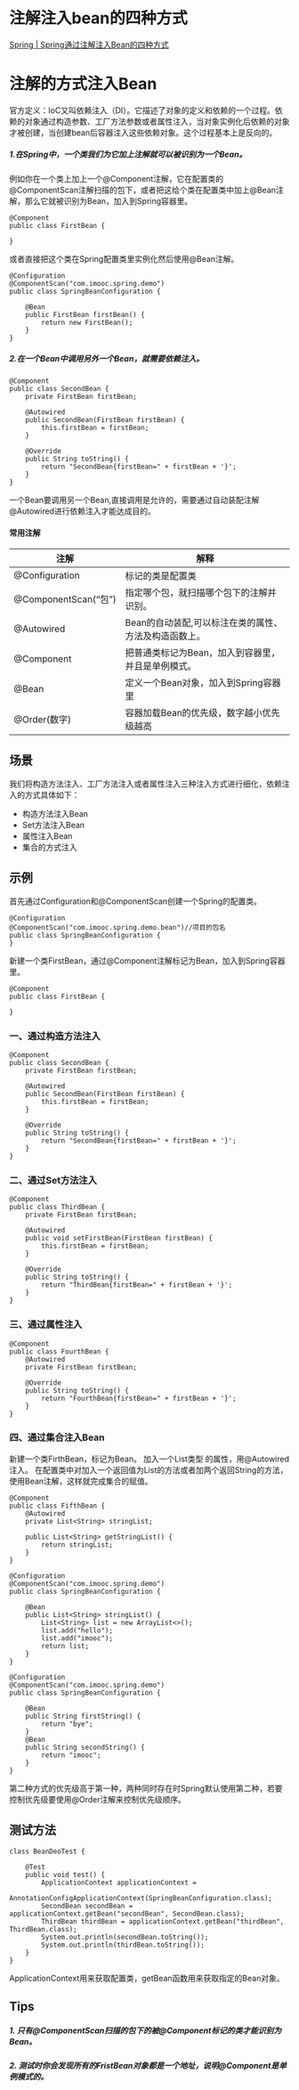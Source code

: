 # 注解注入bean的四种方式

[Spring | Spring通过注解注入Bean的四种方式](https://blog.csdn.net/cafeshadow/article/details/104510837?ops_request_misc=%257B%2522request%255Fid%2522%253A%2522163784951416780265420961%2522%252C%2522scm%2522%253A%252220140713.130102334..%2522%257D&request_id=163784951416780265420961&biz_id=0&utm_medium=distribute.pc_search_result.none-task-blog-2~all~sobaiduend~default-1-104510837.first_rank_v2_pc_rank_v29&utm_term=spring%E6%B3%A8%E8%A7%A3%E6%B3%A8%E5%85%A5bean&spm=1018.2226.3001.4187)

# 注解的方式注入Bean

官方定义：IoC又叫依赖注入（DI）。它描述了对象的定义和依赖的一个过程。依赖的对象通过构造参数、工厂方法参数或者属性注入，当对象实例化后依赖的对象才被创建，当创建bean后容器注入这些依赖对象。这个过程基本上是反向的。

##### 1.在Spring中，一个类我们为它加上注解就可以被识别为一个Bean。

例如你在一个类上加上一个@Component注解，它在配置类的@ComponentScan注解扫描的包下，或者把这给个类在配置类中加上@Bean注解，那么它就被识别为Bean，加入到Spring容器里。

```
@Component
public class FirstBean {

}
```

或者直接把这个类在Spring配置类里实例化然后使用@Bean注解。

```
@Configuration
@ComponentScan("com.imooc.spring.demo")
public class SpringBeanConfiguration {

    @Bean
    public FirstBean firstBean() {
        return new FirstBean();
    }
}
```

##### 2.在一个Bean中调用另外一个Bean，就需要依赖注入。

```
@Component
public class SecondBean {
    private FirstBean firstBean;

    @Autowired
    public SecondBean(FirstBean firstBean) {
        this.firstBean = firstBean;
    }
    
    @Override
    public String toString() {
        return "SecondBean{firstBean=" + firstBean + '}';
    }
}
```

一个Bean要调用另一个Bean,直接调用是允许的，需要通过自动装配注解@Autowired进行依赖注入才能达成目的。

#### 常用注解

| 注解                 | 解释                                                  |
| -------------------- | ----------------------------------------------------- |
| @Configuration       | 标记的类是配置类                                      |
| @ComponentScan(“包”) | 指定哪个包，就扫描哪个包下的注解并识别。              |
| @Autowired           | Bean的自动装配,可以标注在类的属性、方法及构造函数上。 |
| @Component           | 把普通类标记为Bean，加入到容器里，并且是单例模式。    |
| @Bean                | 定义一个Bean对象，加入到Spring容器里                  |
| @Order(数字)         | 容器加载Bean的优先级，数字越小优先级越高              |

## 场景

我们将构造方法注入、工厂方法注入或者属性注入三种注入方式进行细化，依赖注入的方式具体如下：

- 构造方法注入Bean
- Set方法注入Bean
- 属性注入Bean
- 集合的方式注入

## 示例

首先通过Configuration和@ComponentScan创建一个Spring的配置类。

```
@Configuration
@ComponentScan("com.imooc.spring.demo.bean")//项目的包名
public class SpringBeanConfiguration {
}
```

新建一个类FirstBean，通过@Component注解标记为Bean，加入到Spring容器里。

```
@Component
public class FirstBean {

}
```

### 一、通过构造方法注入

```
@Component
public class SecondBean {
    private FirstBean firstBean;

    @Autowired
    public SecondBean(FirstBean firstBean) {
        this.firstBean = firstBean;
    }
    
    @Override
    public String toString() {
        return "SecondBean{firstBean=" + firstBean + '}';
    }
}
```

### 二、通过Set方法注入

```
@Component
public class ThirdBean {
    private FirstBean firstBean;

    @Autowired
    public void setFirstBean(FirstBean firstBean) {
        this.firstBean = firstBean;
    }

    @Override
    public String toString() {
        return "ThirdBean{firstBean=" + firstBean + '}';
    }
}
```

### 三、通过属性注入

```
@Component
public class FourthBean {
    @Autowired
    private FirstBean firstBean;

    @Override
    public String toString() {
        return "FourthBean{firstBean=" + firstBean + '}';
    }
}
```

### 四、通过集合注入Bean

新建一个类FirthBean，标记为Bean。 加入一个List类型 的属性，用@Autowired注入。
在配置类中对加入一个返回值为List的方法或者加两个返回String的方法，使用Bean注解，这样就完成集合的赋值。

```
@Component
public class FifthBean {
    @Autowired
    private List<String> stringList;

    public List<String> getStringList() {
        return stringList;
    }
}
```

```
@Configuration
@ComponentScan("com.imooc.spring.demo")
public class SpringBeanConfiguration {

    @Bean
    public List<String> stringList() {
        List<String> list = new ArrayList<>();
        list.add("hello");
        list.add("imooc");
        return list;
    }
}
```

```
@Configuration
@ComponentScan("com.imooc.spring.demo")
public class SpringBeanConfiguration {

    @Bean
    public String firstString() {
        return "bye";
    }
    @Bean
    public String secondString() {
        return "imooc";
    }
}
```

第二种方式的优先级高于第一种，两种同时存在时Spring默认使用第二种，若要控制优先级要使用@Order注解来控制优先级顺序。

## 测试方法

```
class BeanDeoTest {

    @Test
    public void test() {
        ApplicationContext applicationContext =
        AnnotationConfigApplicationContext(SpringBeanConfiguration.class);
        SecondBean secondBean = applicationContext.getBean("secondBean", SecondBean.class);
        ThirdBean thirdBean = applicationContext.getBean("thirdBean", ThirdBean.class);
        System.out.println(secondBean.toString());
        System.out.println(thirdBean.toString());
    }
}
```

ApplicationContext用来获取配置类，getBean函数用来获取指定的Bean对象。

## Tips

##### 1. 只有@ComponentScan扫描的包下的被@Component标记的类才能识别为Bean。

##### 2. 测试时你会发现所有的FristBean对象都是一个地址，说明@Component是单例模式的。